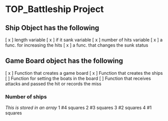 # TOP_Battleship Project

## Ship Object has the following

[ x ] length variable
[ x ] if it sank variable
[ x ] number of hits variable
[ x ] a func. for increasing the hits
[ x ] a func. that changes the sunk status

## Game Board object has the following

[ x ] Function that creates a game board
[ x ] Function that creates the ships
[ ] Function for setting the boats in the board
[ ] Function that receives attacks and passed the hit or records the miss

### Number of ships

_This is stored in an array_
1 #4 squares
2 #3 squares
3 #2 squares
4 #1 squares
